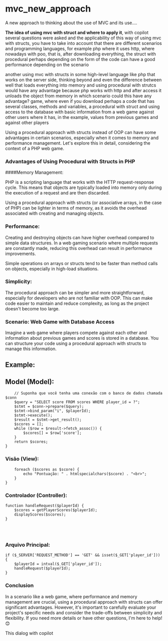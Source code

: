 # mvc_new_approach
A new approach to thinking about the use of MVC and its use....




**The idea of ​​using mvc with struct and where to apply it**, with copilot several questions were asked
and the applicability of this way of using mvc with structs, you have to take into account that 
there are different scenarios and programming languages, for example php where it uses http, 
where nowadays with poo, that is, after downloading everything, the struct with procedural 
perhaps depending on the form of the code can have a good performance depending on the scenario











another using mvc with structs in some high-level language like php that works on the server side, 
thinking beyond and even the difference between well that loads everything into memory and using procedural
with strutcs would have any advantage because php works with http and after access it unloads the object 
from memory in which scenario could this have any advantage? game, where even if you download perhaps a 
code that has several classes, methods and variables, a procedural with struct and using access to the 
database with basic information from a web game against other users where it has, in the example, 
values ​​from previous games and against other players


Using a procedural approach with structs instead of OOP can have some advantages in certain scenarios, 
especially when it comes to memory and performance management. 
Let's explore this in detail, considering the context of a PHP web game.

### Advantages of Using Procedural with Structs in PHP
####Memory Management:

PHP is a scripting language that works with the HTTP request-response cycle. 
This means that objects are typically loaded into memory only during the execution of a request and are then discarded.

Using a procedural approach with structs (or associative arrays, in the case of PHP) can be lighter in terms of memory, 
as it avoids the overhead associated with creating and managing objects.

### Performance:

Creating and destroying objects can have higher overhead compared to simple data structures. In a web gaming scenario where multiple 
requests are constantly made, reducing this overhead can result in performance improvements.

Simple operations on arrays or structs tend to be faster than method calls on objects, especially in high-load situations.

### Simplicity:

The procedural approach can be simpler and more straightforward, especially for developers who are not familiar with OOP. 
This can make code easier to maintain and reduce complexity, as long as the project doesn't become too large.


### Scenario: Web Game with Database Access
Imagine a web game where players compete against each other and information about previous games and scores is stored in a database.
You can structure your code using a procedural approach with structs to manage this information.

## Example:

## Model (Model):


``` function getPlayerScores($playerId) {
    // Suponha que você tenha uma conexão com o banco de dados chamada $conn
    $query = "SELECT score FROM scores WHERE player_id = ?";
    $stmt = $conn->prepare($query);
    $stmt->bind_param("i", $playerId);
    $stmt->execute();
    $result = $stmt->get_result();
    $scores = [];
    while ($row = $result->fetch_assoc()) {
        $scores[] = $row['score'];
    }
    return $scores;
}
```

### Visão (View):

```function displayScores($scores) {
    foreach ($scores as $score) {
        echo "Pontuação: " . htmlspecialchars($score) . "<br>";
    }
} 
```



### Controlador (Controller):
```
function handleRequest($playerId) {
    $scores = getPlayerScores($playerId);
    displayScores($scores);
}




```
### Arquivo Principal:
```
if ($_SERVER['REQUEST_METHOD'] == 'GET' && isset($_GET['player_id'])) {
    $playerId = intval($_GET['player_id']);
    handleRequest($playerId);
}
```
### Conclusion
In a scenario like a web game, where performance and memory management are crucial, using a procedural approach with structs can offer significant advantages. However, it's important to carefully evaluate your project's specific needs and consider the trade-offs between simplicity and flexibility. If you need more details or have other questions, I'm here to help! 😊




This dialog with copilot
